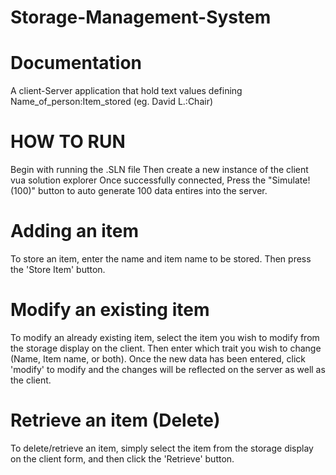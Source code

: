 # Storage-Management-System

# Documentation
A client-Server application that hold text values defining Name_of_person:Item_stored (eg. David L.:Chair)


# HOW TO RUN
Begin with running the .SLN file
Then create a new instance of the client vua solution explorer
Once successfully connected, Press the "Simulate! (100)" button to auto generate 100 data entires into the server.

# Adding an item
To store an item, enter the name and item name to be stored. Then press the 'Store Item' button.

# Modify an existing item
To modify an already existing item, select the item you wish to modify from the storage display on the client.
Then enter which trait you wish to change (Name, Item name, or both).
Once the new data has been entered, click 'modify' to modify and the changes will be reflected on the server as well as the client.

# Retrieve an item (Delete)
To delete/retrieve an item, simply select the item from the storage display on the client form, and then click the 'Retrieve' button.
